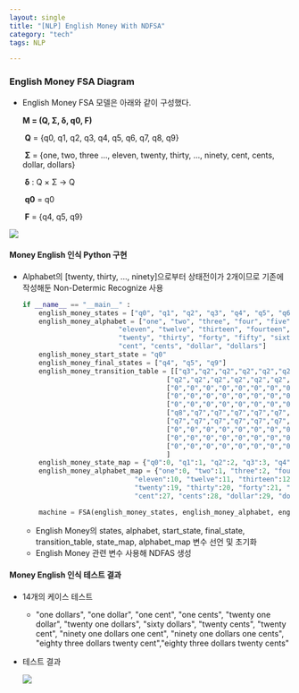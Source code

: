 ```yaml
---
layout: single
title: "[NLP] English Money With NDFSA"
category: "tech"
tags: NLP

---
```


### English Money FSA Diagram

- English Money FSA 모델은 아래와 같이 구성했다.

  **M = (Q, Σ, δ, q0, F)**

  ​	**Q** = {q0, q1, q2, q3, q4, q5, q6, q7, q8, q9}

  ​	**Σ** = {one, two, three ..., eleven, twenty, thirty, ..., ninety, cent, cents, dollar, dollars}

  ​	**δ** : Q × Σ → Q

  ​	**q0** = q0

  ​	**F** = {q4, q5, q9}

<img src="https://ironprayer.github.io/assets/images/english_money_diagram.png">



#### Money English 인식 Python 구현

- Alphabet의 [twenty, thirty, ..., ninety]으로부터 상태전이가 2개이므로 기존에 작성해둔 Non-Determic Recognize 사용

  ~~~python
  if __name__ == "__main__" :
      english_money_states = ["q0", "q1", "q2", "q3", "q4", "q5", "q6", "q7", "q8", "q9"]
      english_money_alphabet = ["one", "two", "three", "four", "five", "six", "seven", "eight", "nine", "ten",
                          "eleven", "twelve", "thirteen", "fourteen", "fifteen", "sixteen", "seventeen", "eighteen", "nineteen",
                          "twenty", "thirty", "forty", "fifty", "sixty", "seventy", "eighty", "ninety",
                          "cent", "cents", "dollar", "dollars"]
      english_money_start_state = "q0"
      english_money_final_states = ["q4", "q5", "q9"] 
      english_money_transition_table = [["q3","q2","q2","q2","q2","q2","q2","q2","q2","q2","q2","q2","q2","q2","q2","q2","q2","q2","q2","q1,q2","q1,q2","q1,q2","q1,q2","q1,q2","q1,q2","q1,q2","q1,q2","0","0","0","0"],
                                      ["q2","q2","q2","q2","q2","q2","q2","q2","q2","0","0","0","0","0","0","0","0","0","0","0","0","0","0","0","0","0","0","0","0","0","0"],
                                      ["0","0","0","0","0","0","0","0","0","0","0","0","0","0","0","0","0","0","0","0","0","0","0","0","0","0","0","0","q4","0","q5"],
                                      ["0","0","0","0","0","0","0","0","0","0","0","0","0","0","0","0","0","0","0","0","0","0","0","0","0","0","0","q4","0","q5","0"],
                                      ["0","0","0","0","0","0","0","0","0","0","0","0","0","0","0","0","0","0","0","0","0","0","0","0","0","0","0","0","0","0","0"],
                                      ["q8","q7","q7","q7","q7","q7","q7","q7","q7","q7","q7","q7","q7","q7","q7","q7","q7","q7","q7","q6,q7","q6,q7","q6,q7","q6,q7","q6,q7","q6,q7","q6,q7","q6,q7","0","0","0","0"],
                                      ["q7","q7","q7","q7","q7","q7","q7","q7","q7","0","0","0","0","0","0","0","0","0","0","0","0","0","0","0","0","0","0","0","0","0","0"],
                                      ["0","0","0","0","0","0","0","0","0","0","0","0","0","0","0","0","0","0","0","0","0","0","0","0","0","0","0","0","q9","0","0"],
                                      ["0","0","0","0","0","0","0","0","0","0","0","0","0","0","0","0","0","0","0","0","0","0","0","0","0","0","0","q9","0","0","0"],
                                      ["0","0","0","0","0","0","0","0","0","0","0","0","0","0","0","0","0","0","0","0","0","0","0","0","0","0","0","0","0","0","0"],
                                      ]
      english_money_state_map = {"q0":0, "q1":1, "q2":2, "q3":3, "q4":4, "q5":5, "q6":6, "q7":7, "q8":8, "q9":9}
      english_money_alphabet_map = {"one":0, "two":1, "three":2, "four":3, "five":4, "six":5, "seven":6, "eight":7, "nine":8, "ten":9,
                              "eleven":10, "twelve":11, "thirteen":12, "fourteen":13, "fifteen":14, "sixteen":15, "seventeen":16, "eighteen":17, "nineteen":18,
                              "twenty":19, "thirty":20, "forty":21, "fifty":22, "sixty":23, "seventy":24, "eighty":25, "ninety":26,
                              "cent":27, "cents":28, "dollar":29, "dollars":30}
  
      machine = FSA(english_money_states, english_money_alphabet, english_money_start_state, english_money_final_states, english_money_transition_table, english_money_state_map, english_money_alphabet_map)
  ~~~

  - English Money의 states, alphabet, start_state, final_state, transition_table, state_map, alphabet_map 변수 선언 및 초기화 
  - English Money 관련 변수 사용해 NDFAS 생성

#### Money English 인식 테스트 결과

- 14개의 케이스 테스트 

  - "one dollars", "one dollar", "one cent", "one cents", "twenty one dollar", "twenty one dollars", "sixty dollars", "twenty cents", "twenty cent", "ninety one dollars one cent", "ninety one dollars one cents", "eighty three dollars twenty cent","eighty three dollars twenty cents"

- 테스트 결과

  <img src="https://ironprayer.github.io/assets/images/english_nd_result.png" align="left">

  

